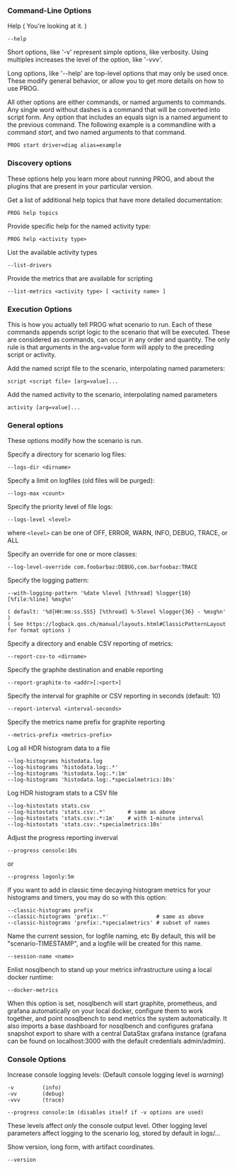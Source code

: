 ### Command-Line Options ###

Help ( You're looking at it. )

    --help

Short options, like '-v' represent simple options, like verbosity.
Using multiples increases the level of the option, like '-vvv'.

Long options, like '--help' are top-level options that may only be
used once. These modify general behavior, or allow you to get more
details on how to use PROG.

All other options are either commands, or named arguments to commands.
Any single word without dashes is a command that will be converted
into script form. Any option that includes an equals sign is a
named argument to the previous command. The following example
is a commandline with a command *start*, and two named arguments
to that command.

    PROG start driver=diag alias=example

### Discovery options ###

These options help you learn more about running PROG, and
about the plugins that are present in your particular version.

Get a list of additional help topics that have more detailed
documentation:

    PROG help topics

Provide specific help for the named activity type:

    PROG help <activity type>

List the available activity types

    --list-drivers

Provide the metrics that are available for scripting

    --list-metrics <activity type> [ <activity name> ]

### Execution Options ###

This is how you actually tell PROG what scenario to run. Each of these
commands appends script logic to the scenario that will be executed.
These are considered as commands, can occur in any order and quantity.
The only rule is that arguments in the arg=value form will apply to
the preceding script or activity.

Add the named script file to the scenario, interpolating named parameters:

    script <script file> [arg=value]...

Add the named activity to the scenario, interpolating named parameters

    activity [arg=value]...

### General options ###

These options modify how the scenario is run.

Specify a directory for scenario log files:

    --logs-dir <dirname>

Specify a limit on logfiles (old files will be purged):

    --logs-max <count>

Specify the priority level of file logs:

    --logs-level <level>

where `<level>` can be one of OFF, ERROR, WARN, INFO, DEBUG, TRACE, or ALL

Specify an override for one or more classes:

    --log-level-override com.foobarbaz:DEBUG,com.barfoobaz:TRACE

Specify the logging pattern:

    --with-logging-pattern '%date %level [%thread] %logger{10} [%file:%line] %msg%n'

    ( default: '%d{HH:mm:ss.SSS} [%thread] %-5level %logger{36} - %msg%n' )
    ( See https://logback.qos.ch/manual/layouts.html#ClassicPatternLayout for format options )

Specify a directory and enable CSV reporting of metrics:

    --report-csv-to <dirname>

Specify the graphite destination and enable reporting

    --report-graphite-to <addr>[:<port>]

Specify the interval for graphite or CSV reporting in seconds (default: 10)

    --report-interval <interval-seconds>

Specify the metrics name prefix for graphite reporting

    --metrics-prefix <metrics-prefix>

Log all HDR histogram data to a file

    --log-histograms histodata.log
    --log-histograms 'histodata.log:.*'
    --log-histograms 'histodata.log:.*:1m'
    --log-histograms 'histodata.log:.*specialmetrics:10s'

Log HDR histogram stats to a CSV file

    --log-histostats stats.csv
    --log-histostats 'stats.csv:.*'       # same as above
    --log-histostats 'stats.csv:.*:1m'    # with 1-minute interval
    --log-histostats 'stats.csv:.*specialmetrics:10s'

Adjust the progress reporting inverval

    --progress console:10s

or

    --progress logonly:5m

If you want to add in classic time decaying histogram metrics
for your histograms and timers, you may do so with this option:

    --classic-histograms prefix
    --classic-histograms 'prefix:.*'               # same as above
    --classic-histograms 'prefix:.*specialmetrics' # subset of names


Name the current session, for logfile naming, etc
By default, this will be "scenario-TIMESTAMP", and a logfile will be created
for this name.

    --session-name <name>

Enlist nosqlbench to stand up your metrics infrastructure using a local docker runtime:

    --docker-metrics

When this option is set, nosqlbench will start graphite, prometheus, and grafana automatically
on your local docker, configure them to work together, and point nosqlbench to send metrics
the system automatically. It also imports a base dashboard for nosqlbench and configures grafana
snapshot export to share with a central DataStax grafana instance (grafana can be found on localhost:3000
with the default credentials admin/admin).


### Console Options ###
Increase console logging levels: (Default console logging level is *warning*)

    -v         (info)
    -vv        (debug)
    -vvv       (trace)

    --progress console:1m (disables itself if -v options are used)

These levels affect *only* the console output level. Other logging level
parameters affect logging to the scenario log, stored by default in logs/...

Show version, long form, with artifact coordinates.

    --version
